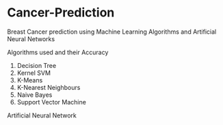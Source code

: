 # Cancer-Prediction
Breast Cancer prediction using Machine Learning Algorithms and Artificial Neural Networks

Algorithms used and their Accuracy

1. Decision Tree
2. Kernel SVM
3. K-Means
4. K-Nearest Neighbours
5. Naive Bayes
6. Support Vector Machine

Artificial Neural Network
